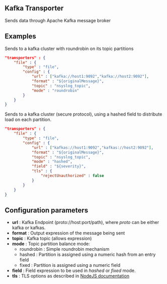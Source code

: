 ## Kafka Transporter

Sends data through Apache Kafka message broker

## Examples

Sends to a kafka cluster with roundrobin on its topic partitions

```json
"transporters" : {
	"file" : {
		"type" : "file",
		"config" : {
			"url" : ["kafka://host1:9092","kafka://host2:9092"],
			"format" : "${originalMessage}",
			"topic" : "nsyslog_topic",
			"mode" : "roundrobin"
		}
	}
}
```

Sends to a kafka cluster (secure protocol), using a hashed field to distribute load on each partition.

```json
"transporters" : {
	"file" : {
		"type" : "file",
		"config" : {
			"url" : ["kafkas://host1:9092","kafkas://host2:9092"],
			"format" : "${originalMessage}",
			"topic" : "nsyslog_topic",
			"mode" : "hashed",
			"field" : "${severity}",
			"tls" : {
				"rejectUnauthorized" : false
			}
		}
	}
}
```

## Configuration parameters
* **url** : Kafka Endpoint (proto://host:port/path), where *proto* can be either kafka or kafkas.
* **format** : Output expression of the message being sent
* **topic** : Kafka topic (allows expression)
* **mode** : Topic partition balance mode:
	* roundrobin : Simple roundrobin mechanism
	* hashed : Partition is assigned using a numeric hash from an entry field
	* fixed : Partition is assigned using a numeric field 	
* **field** : Field expression to be used in *hashed* or *fixed* mode.
* **tls** : TLS options as described in [NodeJS documentation](https://nodejs.org/api/tls.html#tls_tls_createsecurecontext_options)
